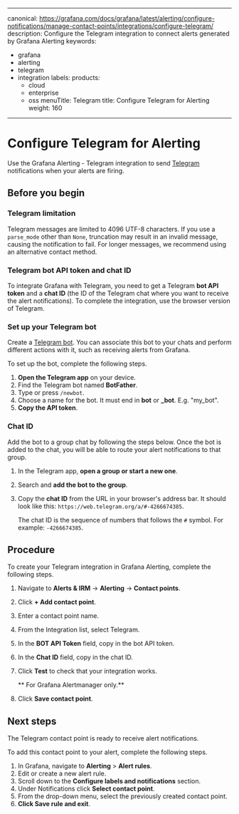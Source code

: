 -----

canonical: https://grafana.com/docs/grafana/latest/alerting/configure-notifications/manage-contact-points/integrations/configure-telegram/
description: Configure the Telegram integration to connect alerts generated by Grafana Alerting
keywords:

- grafana
- alerting
- telegram
- integration
  labels:
  products:
  - cloud
  - enterprise
  - oss
    menuTitle: Telegram
    title: Configure Telegram for Alerting
    weight: 160

-----

# Configure Telegram for Alerting

Use the Grafana Alerting - Telegram integration to send [Telegram](https://telegram.org/) notifications when your alerts are firing.

## Before you begin

### Telegram limitation

Telegram messages are limited to 4096 UTF-8 characters. If you use a `parse_mode` other than `None`, truncation may result in an invalid message, causing the notification to fail.
For longer messages, we recommend using an alternative contact method.

### Telegram bot API token and chat ID

To integrate Grafana with Telegram, you need to get a Telegram **bot API token** and a **chat ID** (the ID of the Telegram chat where you want to receive the alert notifications). To complete the integration, use the browser version of Telegram.

### Set up your Telegram bot

Create a [Telegram bot](https://core.telegram.org/bots/api). You can associate this bot to your chats and perform different actions with it, such as receiving alerts from Grafana.

To set up the bot, complete the following steps.

1. **Open the Telegram app** on your device.
2. Find the Telegram bot named **BotFather**.
3. Type or press `/newbot`.
4. Choose a name for the bot. It must end in **bot** or **\_bot**. E.g. "my\_bot".
5. **Copy the API token**.

### Chat ID

Add the bot to a group chat by following the steps below. Once the bot is added to the chat, you will be able to route your alert notifications to that group.

1. In the Telegram app, **open a group or start a new one**.

2. Search and **add the bot to the group**.

3. Copy the **chat ID** from the URL in your browser's address bar. It should look like this: `https://web.telegram.org/a/#-4266674385`.
   
   The chat ID is the sequence of numbers that follows the `#` symbol. For example: `-4266674385`.

## Procedure

To create your Telegram integration in Grafana Alerting, complete the following steps.

1. Navigate to **Alerts & IRM** -\> **Alerting** -\> **Contact points**.

2. Click **+ Add contact point**.

3. Enter a contact point name.

4. From the Integration list, select Telegram.

5. In the **BOT API Token** field, copy in the bot API token.

6. In the **Chat ID** field, copy in the chat ID.

7. Click **Test** to check that your integration works.
   
   \*\* For Grafana Alertmanager only.\*\*

8. Click **Save contact point**.

## Next steps

The Telegram contact point is ready to receive alert notifications.

To add this contact point to your alert, complete the following steps.

1. In Grafana, navigate to **Alerting** \> **Alert rules**.
2. Edit or create a new alert rule.
3. Scroll down to the **Configure labels and notifications** section.
4. Under Notifications click **Select contact point**.
5. From the drop-down menu, select the previously created contact point.
6. **Click Save rule and exit**.

